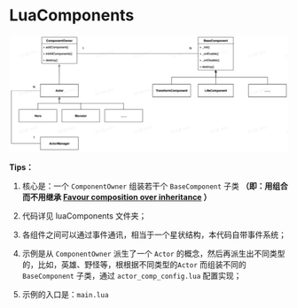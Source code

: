 # LuaComponents

![UML](_images/UML.jpeg)

**Tips：**

1. 核心是：一个 `ComponentOwner` 组装若干个 `BaseComponent` 子类 **（即：用组合而不用继承  [Favour composition over inheritance](https://en.wikipedia.org/wiki/Composition_over_inheritance) ）**

2. 代码详见 luaComponents 文件夹；

3. 各组件之间可以通过事件通讯，相当于一个星状结构，本代码自带事件系统；

4. 示例是从 `ComponentOwner` 派生了一个 `Actor` 的概念，然后再派生出不同类型的，比如，英雄、野怪等，根根据不同类型的`Actor` 而组装不同的  `BaseComponent` 子类，通过 `actor_comp_config.lua` 配置实现；

5. 示例的入口是：`main.lua`

